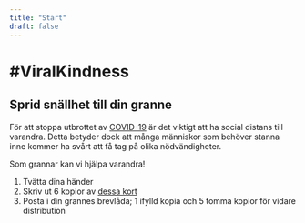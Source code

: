 ```yaml
---
title: "Start"
draft: false
---
```


# #ViralKindness

## Sprid snällhet till din granne

För att stoppa utbrottet av [COVID-19](https://sv.wikipedia.org/wiki/Coronavirus) är det viktigt att ha social distans till varandra.
Detta betyder dock att många människor som behöver stanna inne kommer ha svårt att få tag på olika nödvändigheter.

Som grannar kan vi hjälpa varandra!

1. Tvätta dina händer
2. Skriv ut 6 kopior av [dessa kort](/sv/card/v1)
3. Posta i din grannes brevlåda; 1 ifylld kopia och 5 tomma kopior för vidare distribution
